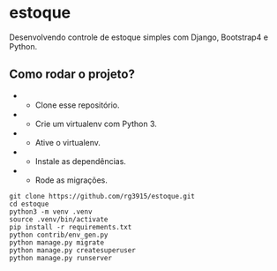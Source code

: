 # estoque

Desenvolvendo controle de estoque simples com Django, Bootstrap4 e Python.

## Como rodar o projeto?
* - Clone esse repositório.
* - Crie um virtualenv com Python 3.
* - Ative o virtualenv.
* - Instale as dependências.
* - Rode as migrações.

```
git clone https://github.com/rg3915/estoque.git
cd estoque
python3 -m venv .venv
source .venv/bin/activate
pip install -r requirements.txt
python contrib/env_gen.py
python manage.py migrate
python manage.py createsuperuser
python manage.py runserver
```
